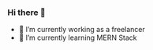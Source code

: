 ### Hi there 👋


- 🔭 I’m currently working as a freelancer
- 🌱 I’m currently learning MERN Stack
<!--
- 👯 I’m looking to collaborate on ...
- 🤔 I’m looking for help with ...
- 💬 Ask me about ...
- 📫 How to reach me: ...
- 😄 Pronouns: ...
- ⚡ Fun fact: ...
-->
